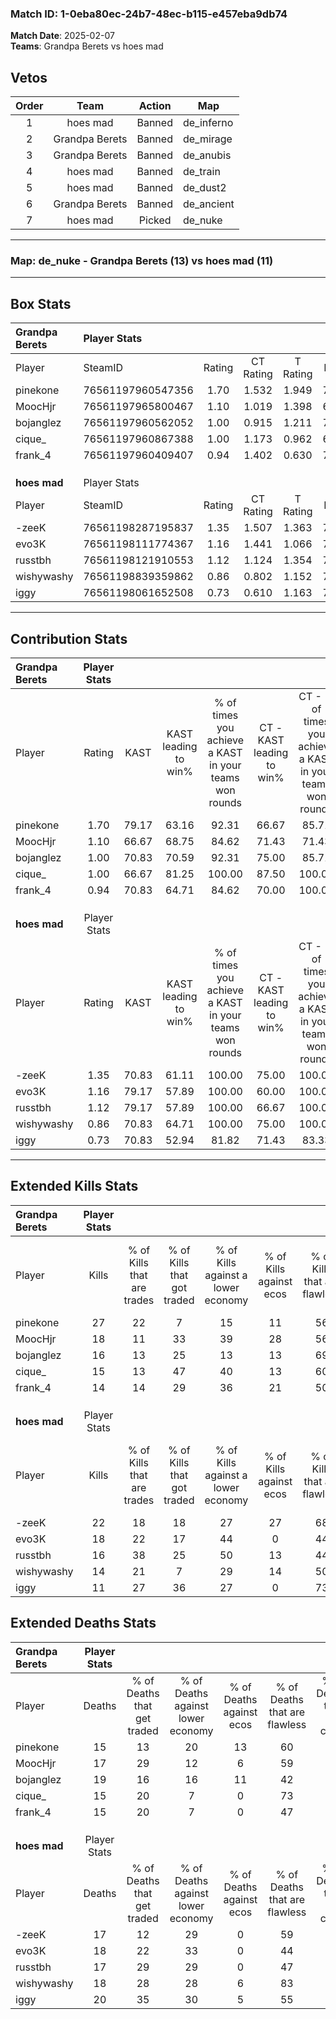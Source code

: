 ### Match ID: 1-0eba80ec-24b7-48ec-b115-e457eba9db74  
**Match Date**: 2025-02-07  
**Teams**: Grandpa Berets vs hoes mad  

## Vetos  

| Order | Team | Action | Map |
| :---: | :--: | :----: | --- |
| 1 | hoes mad | Banned | de_inferno |
| 2 | Grandpa Berets | Banned | de_mirage |
| 3 | Grandpa Berets | Banned | de_anubis |
| 4 | hoes mad | Banned | de_train |
| 5 | hoes mad | Banned | de_dust2 |
| 6 | Grandpa Berets | Banned | de_ancient |
| 7 | hoes mad | Picked | de_nuke |

---  

### **Map**: de_nuke - Grandpa Berets (13) vs hoes mad (11)  
---  

## Box Stats  

| **Grandpa Berets** | Player Stats      |        |           |          |       |       |       |         |        |      |     |
| :- | :- | :-: | :-: | :-: | :-: | :-: | :-: | :-: | :-: | :-: | :-: |
| Player             | SteamID           | Rating | CT Rating | T Rating | KAST  |  ADR  | Kills | Assists | Deaths | K/D  | HS% |
| pinekone           | 76561197960547356 |  1.70  |   1.532   |  1.949   | 79.17 | 122.7 |  27   |    6    |   15   | 1.80 | 62  |
| MoocHjr            | 76561197965800467 |  1.10  |   1.019   |  1.398   | 66.67 | 81.9  |  18   |    4    |   17   | 1.06 | 55  |
| bojanglez          | 76561197960562052 |  1.00  |   0.915   |  1.211   | 70.83 | 75.8  |  16   |    5    |   19   | 0.84 | 43  |
| cique_             | 76561197960867388 |  1.00  |   1.173   |  0.962   | 66.67 | 71.6  |  15   |    4    |   15   | 1.00 | 46  |
| frank_4            | 76561197960409407 |  0.94  |   1.402   |  0.630   | 70.83 | 55.6  |  14   |    3    |   15   | 0.93 | 50  |
|                    |                   |        |           |          |       |       |       |         |        |      |     |
|                    |                   |        |           |          |       |       |       |         |        |      |     |
|                    |                   |        |           |          |       |       |       |         |        |      |     |
| **hoes mad**       | Player Stats      |        |           |          |       |       |       |         |        |      |     |
| Player             | SteamID           | Rating | CT Rating | T Rating | KAST  |  ADR  | Kills | Assists | Deaths | K/D  | HS% |
| -zeeK              | 76561198287195837 |  1.35  |   1.507   |  1.363   | 70.83 | 106.2 |  22   |    4    |   17   | 1.29 | 40  |
| evo3K              | 76561198111774367 |  1.16  |   1.441   |  1.066   | 79.17 | 80.0  |  18   |    5    |   18   | 1.00 | 61  |
| russtbh            | 76561198121910553 |  1.12  |   1.124   |  1.354   | 79.17 | 81.2  |  16   |    6    |   17   | 0.94 | 43  |
| wishywashy         | 76561198839359862 |  0.86  |   0.802   |  1.152   | 70.83 | 52.5  |  14   |    3    |   18   | 0.78 | 64  |
| iggy               | 76561198061652508 |  0.73  |   0.610   |  1.163   | 70.83 | 56.1  |  11   |    5    |   20   | 0.55 | 63  |
---  

## Contribution Stats  

| **Grandpa Berets** | Player Stats |       |                      |                                                        |                           |                                                             |                          |                                                            |
| :- | :-: | :-: | :-: | :-: | :-: | :-: | :-: | :-: |
| Player             |    Rating    | KAST  | KAST leading to win% | % of times you achieve a KAST in your teams won rounds | CT - KAST leading to win% | CT - % of times you achieve a KAST in your teams won rounds | T - KAST leading to win% | T - % of times you achieve a KAST in your teams won rounds |
| pinekone           |     1.70     | 79.17 |        63.16         |                         92.31                          |           66.67           |                            85.71                            |          60.00           |                           100.00                           |
| MoocHjr            |     1.10     | 66.67 |        68.75         |                         84.62                          |           71.43           |                            71.43                            |          66.67           |                           100.00                           |
| bojanglez          |     1.00     | 70.83 |        70.59         |                         92.31                          |           75.00           |                            85.71                            |          66.67           |                           100.00                           |
| cique_             |     1.00     | 66.67 |        81.25         |                         100.00                         |           87.50           |                           100.00                            |          75.00           |                           100.00                           |
| frank_4            |     0.94     | 70.83 |        64.71         |                         84.62                          |           70.00           |                           100.00                            |          57.14           |                           66.67                            |
|                    |              |       |                      |                                                        |                           |                                                             |                          |                                                            |
|                    |              |       |                      |                                                        |                           |                                                             |                          |                                                            |
|                    |              |       |                      |                                                        |                           |                                                             |                          |                                                            |
| **hoes mad**       | Player Stats |       |                      |                                                        |                           |                                                             |                          |                                                            |
| Player             |    Rating    | KAST  | KAST leading to win% | % of times you achieve a KAST in your teams won rounds | CT - KAST leading to win% | CT - % of times you achieve a KAST in your teams won rounds | T - KAST leading to win% | T - % of times you achieve a KAST in your teams won rounds |
| -zeeK              |     1.35     | 70.83 |        61.11         |                         100.00                         |           75.00           |                           100.00                            |          50.00           |                           100.00                           |
| evo3K              |     1.16     | 79.17 |        57.89         |                         100.00                         |           60.00           |                           100.00                            |          55.56           |                           100.00                           |
| russtbh            |     1.12     | 79.17 |        57.89         |                         100.00                         |           66.67           |                           100.00                            |          50.00           |                           100.00                           |
| wishywashy         |     0.86     | 70.83 |        64.71         |                         100.00                         |           75.00           |                           100.00                            |          55.56           |                           100.00                           |
| iggy               |     0.73     | 70.83 |        52.94         |                         81.82                          |           71.43           |                            83.33                            |          40.00           |                           80.00                            |
---  

## Extended Kills Stats  

| **Grandpa Berets** | Player Stats |                            |                            |                                    |                         |                              |                                 |                                       |                    |           |
| :- | :-: | :-: | :-: | :-: | :-: | :-: | :-: | :-: | :-: | :-: |
| Player             |    Kills     | % of Kills that are trades | % of Kills that got traded | % of Kills against a lower economy | % of Kills against ecos | % of Kills that are flawless | % of Kills that are close duels | % of Kills that are assisted by flash | Pistol Round Kills | AWP Kills |
| pinekone           |      27      |             22             |             7              |                 15                 |           11            |              56              |                4                |                   0                   |         0          |     3     |
| MoocHjr            |      18      |             11             |             33             |                 39                 |           28            |              56              |               11                |                   0                   |         0          |     0     |
| bojanglez          |      16      |             13             |             25             |                 13                 |           13            |              69              |                6                |                   0                   |         0          |     2     |
| cique_             |      15      |             13             |             47             |                 40                 |           13            |              60              |                0                |                   0                   |         0          |     3     |
| frank_4            |      14      |             14             |             29             |                 36                 |           21            |              50              |               14                |                   0                   |         0          |     2     |
|                    |              |                            |                            |                                    |                         |                              |                                 |                                       |                    |           |
|                    |              |                            |                            |                                    |                         |                              |                                 |                                       |                    |           |
|                    |              |                            |                            |                                    |                         |                              |                                 |                                       |                    |           |
| **hoes mad**       | Player Stats |                            |                            |                                    |                         |                              |                                 |                                       |                    |           |
| Player             |    Kills     | % of Kills that are trades | % of Kills that got traded | % of Kills against a lower economy | % of Kills against ecos | % of Kills that are flawless | % of Kills that are close duels | % of Kills that are assisted by flash | Pistol Round Kills | AWP Kills |
| -zeeK              |      22      |             18             |             18             |                 27                 |           27            |              68              |               14                |                   0                   |         2          |     0     |
| evo3K              |      18      |             22             |             17             |                 44                 |            0            |              44              |               17                |                   0                   |         0          |     2     |
| russtbh            |      16      |             38             |             25             |                 50                 |           13            |              44              |               19                |                   0                   |         0          |     1     |
| wishywashy         |      14      |             21             |             7              |                 29                 |           14            |              50              |                7                |                   7                   |         0          |     1     |
| iggy               |      11      |             27             |             36             |                 27                 |            0            |              73              |               18                |                   0                   |         0          |     2     |
## Extended Deaths Stats  

| **Grandpa Berets** | Player Stats |                             |                                   |                          |                               |                            |                           |               |
| :- | :-: | :-: | :-: | :-: | :-: | :-: | :-: | :-: |
| Player             |    Deaths    | % of Deaths that get traded | % of Deaths against lower economy | % of Deaths against ecos | % of Deaths that are flawless | % of Deaths that are close | % of Deaths while blinded | Deaths to AWP |
| pinekone           |      15      |             13              |                20                 |            13            |              60               |             13             |             7             |       0       |
| MoocHjr            |      17      |             29              |                12                 |            6             |              59               |             18             |             0             |       1       |
| bojanglez          |      19      |             16              |                16                 |            11            |              42               |             16             |             0             |       1       |
| cique_             |      15      |             20              |                 7                 |            0             |              73               |             20             |             0             |       0       |
| frank_4            |      15      |             20              |                 7                 |            0             |              47               |             7              |             0             |       0       |
|                    |              |                             |                                   |                          |                               |                            |                           |               |
|                    |              |                             |                                   |                          |                               |                            |                           |               |
|                    |              |                             |                                   |                          |                               |                            |                           |               |
| **hoes mad**       | Player Stats |                             |                                   |                          |                               |                            |                           |               |
| Player             |    Deaths    | % of Deaths that get traded | % of Deaths against lower economy | % of Deaths against ecos | % of Deaths that are flawless | % of Deaths that are close | % of Deaths while blinded | Deaths to AWP |
| -zeeK              |      17      |             12              |                29                 |            0             |              59               |             24             |             0             |       0       |
| evo3K              |      18      |             22              |                33                 |            0             |              44               |             0              |             0             |       0       |
| russtbh            |      17      |             29              |                29                 |            0             |              47               |             6              |             0             |       0       |
| wishywashy         |      18      |             28              |                28                 |            6             |              83               |             0              |             0             |       0       |
| iggy               |      20      |             35              |                30                 |            5             |              55               |             5              |             0             |       0       |
